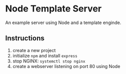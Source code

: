 # Node Template Server

An example server using Node and a template enginde.

## Instructions

1. create a new project
2. initialize `npm` and install `express`
3. stop NGINX: `systemctl stop nginx`
4. create a webserver listening on port 80 using Node
